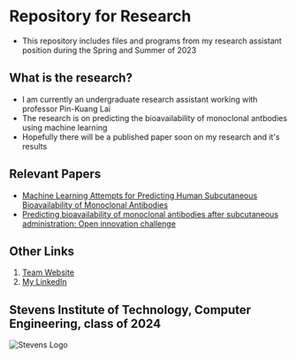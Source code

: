 # Repository for Research
* This repository includes files and programs from my research assistant position during the Spring and Summer of 2023

## What is the research?
* I am currently an undergraduate research assistant working with professor Pin-Kuang Lai
* The research is on predicting the bioavailability of monoclonal antbodies using machine learning
* Hopefully there will be a published paper soon on my research and it's results

## Relevant Papers
* [Machine Learning Attempts for Predicting Human Subcutaneous Bioavailability of Monoclonal Antibodies](https://link.springer.com/article/10.1007/s11095-021-03022-y)
* [Predicting bioavailability of monoclonal antibodies after subcutaneous administration: Open innovation challenge](https://www.sciencedirect.com/science/article/pii/S0169409X20300429?via%3Dihub)

## Other Links
1. [Team Website](https://sites.google.com/stevens.edu/pklab/people?authuser=0)
2. [My LinkedIn](https://www.linkedin.com/in/angeltomasordonezretamar/)

## Stevens Institute of Technology, Computer Engineering, class of 2024
![Stevens Logo](https://web.stevens.edu/news/newspoints/brand-logos/2020/Circular/Stevens-Circular-Logo-2020_RED.png)
